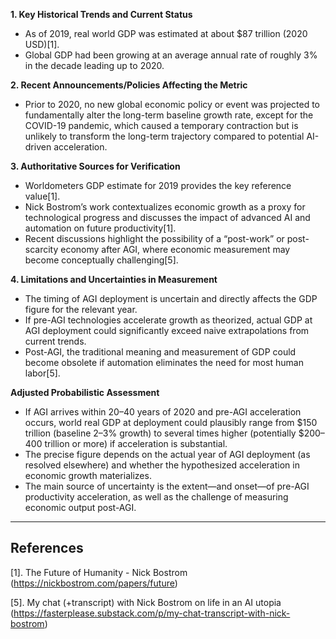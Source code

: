 **1. Key Historical Trends and Current Status**
- As of 2019, real world GDP was estimated at about $87 trillion (2020 USD)[1].
- Global GDP had been growing at an average annual rate of roughly 3% in the decade leading up to 2020.

**2. Recent Announcements/Policies Affecting the Metric**
- Prior to 2020, no new global economic policy or event was projected to fundamentally alter the long-term baseline growth rate, except for the COVID-19 pandemic, which caused a temporary contraction but is unlikely to transform the long-term trajectory compared to potential AI-driven acceleration.

**3. Authoritative Sources for Verification**
- Worldometers GDP estimate for 2019 provides the key reference value[1].
- Nick Bostrom’s work contextualizes economic growth as a proxy for technological progress and discusses the impact of advanced AI and automation on future productivity[1].
- Recent discussions highlight the possibility of a “post-work” or post-scarcity economy after AGI, where economic measurement may become conceptually challenging[5].

**4. Limitations and Uncertainties in Measurement**
- The timing of AGI deployment is uncertain and directly affects the GDP figure for the relevant year.
- If pre-AGI technologies accelerate growth as theorized, actual GDP at AGI deployment could significantly exceed naive extrapolations from current trends.
- Post-AGI, the traditional meaning and measurement of GDP could become obsolete if automation eliminates the need for most human labor[5].

**Adjusted Probabilistic Assessment**
- If AGI arrives within 20–40 years of 2020 and pre-AGI acceleration occurs, world real GDP at deployment could plausibly range from $150 trillion (baseline 2–3% growth) to several times higher (potentially $200–400 trillion or more) if acceleration is substantial.
- The precise figure depends on the actual year of AGI deployment (as resolved elsewhere) and whether the hypothesized acceleration in economic growth materializes.
- The main source of uncertainty is the extent—and onset—of pre-AGI productivity acceleration, as well as the challenge of measuring economic output post-AGI.

---

## References

[1]. The Future of Humanity - Nick Bostrom (https://nickbostrom.com/papers/future)

[5]. My chat (+transcript) with Nick Bostrom on life in an AI utopia (https://fasterplease.substack.com/p/my-chat-transcript-with-nick-bostrom)